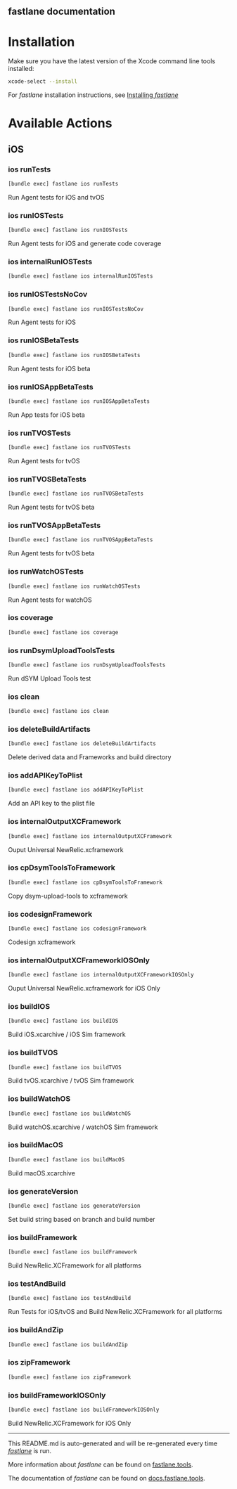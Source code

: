 fastlane documentation
----

# Installation

Make sure you have the latest version of the Xcode command line tools installed:

```sh
xcode-select --install
```

For _fastlane_ installation instructions, see [Installing _fastlane_](https://docs.fastlane.tools/#installing-fastlane)

# Available Actions

## iOS

### ios runTests

```sh
[bundle exec] fastlane ios runTests
```

Run Agent tests for iOS and tvOS

### ios runIOSTests

```sh
[bundle exec] fastlane ios runIOSTests
```

Run Agent tests for iOS and generate code coverage

### ios internalRunIOSTests

```sh
[bundle exec] fastlane ios internalRunIOSTests
```



### ios runIOSTestsNoCov

```sh
[bundle exec] fastlane ios runIOSTestsNoCov
```

Run Agent tests for iOS

### ios runIOSBetaTests

```sh
[bundle exec] fastlane ios runIOSBetaTests
```

Run Agent tests for iOS beta

### ios runIOSAppBetaTests

```sh
[bundle exec] fastlane ios runIOSAppBetaTests
```

Run App tests for iOS beta

### ios runTVOSTests

```sh
[bundle exec] fastlane ios runTVOSTests
```

Run Agent tests for tvOS

### ios runTVOSBetaTests

```sh
[bundle exec] fastlane ios runTVOSBetaTests
```

Run Agent tests for tvOS beta

### ios runTVOSAppBetaTests

```sh
[bundle exec] fastlane ios runTVOSAppBetaTests
```

Run Agent tests for tvOS beta

### ios runWatchOSTests

```sh
[bundle exec] fastlane ios runWatchOSTests
```

Run Agent tests for watchOS

### ios coverage

```sh
[bundle exec] fastlane ios coverage
```



### ios runDsymUploadToolsTests

```sh
[bundle exec] fastlane ios runDsymUploadToolsTests
```

Run dSYM Upload Tools test

### ios clean

```sh
[bundle exec] fastlane ios clean
```



### ios deleteBuildArtifacts

```sh
[bundle exec] fastlane ios deleteBuildArtifacts
```

Delete derived data and Frameworks and build directory

### ios addAPIKeyToPlist

```sh
[bundle exec] fastlane ios addAPIKeyToPlist
```

Add an API key to the plist file

### ios internalOutputXCFramework

```sh
[bundle exec] fastlane ios internalOutputXCFramework
```

Ouput Universal NewRelic.xcframework

### ios cpDsymToolsToFramework

```sh
[bundle exec] fastlane ios cpDsymToolsToFramework
```

Copy dsym-upload-tools to xcframework

### ios codesignFramework

```sh
[bundle exec] fastlane ios codesignFramework
```

Codesign xcframework

### ios internalOutputXCFrameworkIOSOnly

```sh
[bundle exec] fastlane ios internalOutputXCFrameworkIOSOnly
```

Ouput Universal NewRelic.xcframework for iOS Only

### ios buildIOS

```sh
[bundle exec] fastlane ios buildIOS
```

Build iOS.xcarchive / iOS Sim framework

### ios buildTVOS

```sh
[bundle exec] fastlane ios buildTVOS
```

Build tvOS.xcarchive / tvOS Sim framework

### ios buildWatchOS

```sh
[bundle exec] fastlane ios buildWatchOS
```

Build watchOS.xcarchive / watchOS Sim framework

### ios buildMacOS

```sh
[bundle exec] fastlane ios buildMacOS
```

Build macOS.xcarchive

### ios generateVersion

```sh
[bundle exec] fastlane ios generateVersion
```

Set build string based on branch and build number

### ios buildFramework

```sh
[bundle exec] fastlane ios buildFramework
```

Build NewRelic.XCFramework for all platforms

### ios testAndBuild

```sh
[bundle exec] fastlane ios testAndBuild
```

Run Tests for iOS/tvOS and Build NewRelic.XCFramework for all platforms

### ios buildAndZip

```sh
[bundle exec] fastlane ios buildAndZip
```



### ios zipFramework

```sh
[bundle exec] fastlane ios zipFramework
```



### ios buildFrameworkIOSOnly

```sh
[bundle exec] fastlane ios buildFrameworkIOSOnly
```

Build NewRelic.XCFramework for iOS Only

----

This README.md is auto-generated and will be re-generated every time [_fastlane_](https://fastlane.tools) is run.

More information about _fastlane_ can be found on [fastlane.tools](https://fastlane.tools).

The documentation of _fastlane_ can be found on [docs.fastlane.tools](https://docs.fastlane.tools).

